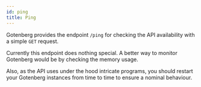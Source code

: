 ```yaml
---
id: ping
title: Ping
---
```


Gotenberg provides the endpoint `/ping` for checking the API availability with
a simple `GET` request.

Currently this endpoint does nothing special. A better way to monitor
Gotenberg would be by checking the memory usage.

Also, as the API uses under the hood intricate programs, you should
restart your Gotenberg instances from time to time to ensure a nominal behaviour.
